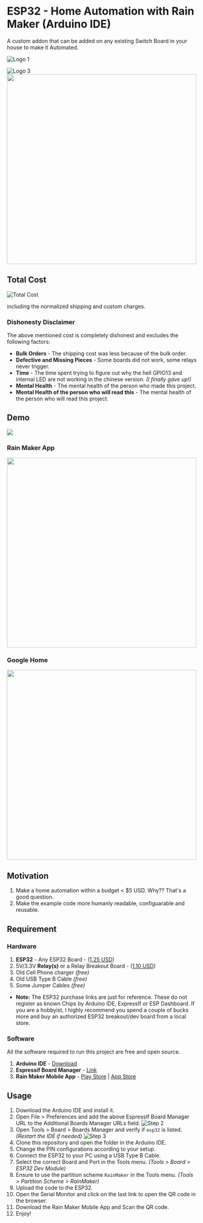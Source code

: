 # ESP32 - Home Automation with Rain Maker (Arduino IDE)

A custom addon that can be added on any existing Switch Board in your house to make it Automated.

![Logo 1](docs/arduino_13_esp32_02_logo.jpg)

![Logo 3](https://lh3.googleusercontent.com/5k09m7qzubU2c6LhddzU8IGtaqvnvrBvwSrvWmuL875nafq8v-qEqtfg-9TaajNbuAXKo-tI4pV2JA_hzIOlCN9hwq1b0ahdSVISpohjCNWUXStiM8cI) 
<img src="docs/alexa2.png" width="500">

## Total Cost

![Total Cost](docs/cost.png)

including the normalized shipping and custom charges.

### Dishonesty Disclaimer

The above mentioned cost is completely dishonest and excludes the following factors:

* **Bulk Orders** - The shipping cost was less because of the bulk order.
* **Defective and Missing Pieces** - Some boards did not work, some relays never trigger.
* **Time** - The time spent trying to figure out why the hell GPIO13 and internal LED are not working in the chinese version. _(I finally gave up!)_
* **Mental Health** - The mental health of the person who made this project.
* **Mental Health of the person who will read this** - The mental health of the person who will read this project.

## Demo

![](docs/chand.gif)

### Rain Maker App
<img src="docs/RM.png"  width="500" /> 

### Google Home
<img src="docs/GH.png"  width="500" />

## Motivation

1. Make a home automation within a budget < $5 USD. Why?? That's a good question.
2. Make the example code more humanly readable, configuarable and reusable.

## Requirement

### Hardware

1. **ESP32** - Any ESP32 Board - ([1.25 USD](https://www.alibaba.com/product-detail/ESP32-Development-Board-Wireless-WiFi-Dual_1600280591052.html))
2. 5V/3.3V **Relay(s)** or a Relay Breakout Board - ([1.10 USD](https://www.alibaba.com/product-detail/4-channel-relay-expansion-board-module_1600668519557.html?spm=a2700.galleryofferlist.normal_offer.d_title.45e31340EXHKfa))
3. Old Cell Phone charger _(free)_
4. Old USB Type B Cable _(free)_
5. Some Jumper Cables _(free)_

* **Note:** The ESP32 purchase links are just for reference. These do not register as known Chips by Arduino IDE, ExpressIf or ESP Dashboard. If you are a hobbyist, I highly recommend you spend a couple of bucks more and buy an authorized ESP32 breakout/dev board from a local store.

### Software

All the software required to run this project are free and open source.

1. **Arduino IDE** - [Download](https://www.arduino.cc/en/Main/Software)
2. **Espressif Board Manager** - [Link](https://raw.githubusercontent.com/espressif/arduino-esp32/gh-pages/package_esp32_index.json)
3. **Rain Maker Mobile App** - [Play Store](https://play.google.com/store/apps/details?id=com.rainmakerlabs.rainmaker) | [App Store](https://apps.apple.com/us/app/rainmaker/id1455001459)

## Usage

1. Download the Arduino IDE and install it.
2. Open File > Preferences and add the above EspressIf Board Manager URL to the Additional Boards Manager URLs field.
![Step 2](docs/Step1.jpg)
3. Open Tools > Board > Boards Manager and verify if `esp32` is listed. _(Restart the IDE if needed)_
![Step 3](docs/Step2.jpg)
4. Clone this repository and open the folder in the Arduino IDE.
5. Change the PIN configurations according to your setup.
6. Connect the ESP32 to your PC using a USB Type B Cable.
7. Select the correct Board and Port in the Tools menu. _(Tools > Board > ESP32 Dev Module)_
8. Ensure to use the partition scheme `RainMaker` in the Tools menu. _(Tools > Partition Scheme > RainMaker)_
9. Upload the code to the ESP32.
10. Open the Serial Monitor and click on the last link to open the QR code in the browser.
11. Download the Rain Maker Mobile App and Scan the QR code.
12. Enjoy!
